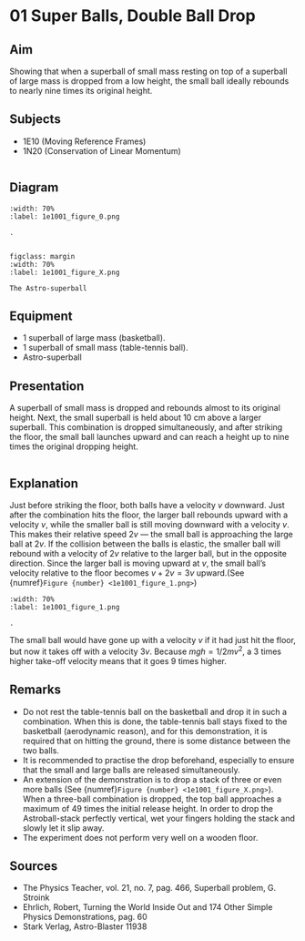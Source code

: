 # 01 Super Balls, Double Ball Drop 
    
## Aim   
 Showing that when a superball of small mass resting on top of a superball of large mass is dropped from a low height, the small ball ideally rebounds to nearly nine times its original height.    
  
## Subjects   
* 1E10 (Moving Reference Frames) 
* 1N20 (Conservation of Linear Momentum)   
  
```{iframe} https://www.youtube.com/embed/Oxte-YmnnHI?si=PzP00e48WqzlzpsX
```


## Diagram   
   
```{figure} figures/figure_0.png  
:width: 70%  
:label: 1e1001_figure_0.png  

. 
``` 

      
```{figure} figures/balls.jpg 

figclass: margin
:width: 70%  
:label: 1e1001_figure_X.png

The Astro-superball 
```

## Equipment   
 *  1 superball of large mass (basketball). 
 *  1 superball of small mass (table-tennis ball). 
 *  Astro-superball
      
## Presentation   
A superball of small mass is dropped and rebounds almost to its original height. Next, the small superball is held about $10~\mathrm{cm}$ above a larger superball. This combination is dropped simultaneously, and after striking the floor, the small ball launches upward and can reach a height up to nine times the original dropping height. 

```{iframe} https://www.youtube.com/embed/CwEtNIKSpgw?si=kW0gLhwYfTybhISO"

```

## Explanation   
Just before striking the floor, both balls have a velocity $v$ downward. Just after the combination hits the floor, the larger ball rebounds upward with a velocity $v$, while the smaller ball is still moving downward with a velocity $v$. This makes their relative speed $2v$ — the small ball is approaching the large ball at $2v$. If the collision between the balls is elastic, the smaller ball will rebound with a velocity of $2v$ relative to the larger ball, but in the opposite direction. Since the larger ball is moving upward at $v$, the small ball’s velocity relative to the floor becomes $v + 2v = 3v$ upward.(See {numref}`Figure {number} <1e1001_figure_1.png>`)

```{figure} figures/figure_1.png  
:width: 70%  
:label: 1e1001_figure_1.png

. 
```

The small ball would have gone up with a velocity $v$ if it had just hit the floor, but now it takes off with a velocity $3v$. Because $m g h=1 / 2 m v^{2}$, a 3 times higher take-off velocity means that it goes 9 times higher.      


## Remarks
*   Do not rest the table-tennis ball on the basketball and drop it in such a combination. When this is done, the table-tennis ball stays fixed to the basketball (aerodynamic reason), and for this demonstration, it is required that on hitting the ground, there is some distance between the two balls. 
*   It is recommended to practise the drop beforehand, especially to ensure that the small and large balls are released simultaneously.
*   An extension of the demonstration is to drop a stack of three or even more balls (See {numref}`Figure {number} <1e1001_figure_X.png>`). When a three-ball combination is dropped, the top ball approaches a maximum of 49 times the initial release height. In order to drop the Astroball-stack perfectly vertical, wet your fingers holding the stack and slowly let it slip away. 
*   The experiment does not perform very well on a wooden floor.
   
  
## Sources   
 
*  The Physics Teacher, vol. 21, no. 7, pag. 466, Superball problem, G. Stroink 
*  Ehrlich, Robert, Turning the World Inside Out and 174 Other Simple Physics Demonstrations, pag. 60 
*  Stark Verlag, Astro-Blaster 11938
  
